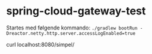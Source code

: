 # spring-cloud-gateway-test
Startes med følgende kommando:
`./gradlew bootRun -Dreactor.netty.http.server.accessLogEnabled=true`


curl localhost:8080/simpel/
